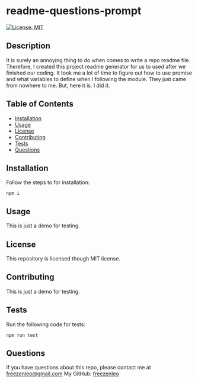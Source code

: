 # readme-questions-prompt
  [![License: MIT](https://img.shields.io/badge/License-MIT-yellow.svg)](https://opensource.org/licenses/MIT)
  
  ## Description
  It is surely an annoying thing to do when comes to write a repo readme file. Therefore, I created this project readme generator for us to used after we finished our coding. It took me a lot of time to figure out how to use promise and what variables to define when I following the module. They just came from nowhere to me. But, here it is. I did it.
  ## Table of Contents
  * [Installation](#installation)
  * [Usage](#usage)
  * [License](#license)
  * [Contributing](#contributing)
  * [Tests](#tests)
  * [Questions](#questions)
   
  ## Installation
  Follow the steps to for installation:

  `
  npm i
  `

  ## Usage
  This is just a demo for testing.

  ## License
  This repository is licensed though MIT license.

  ## Contributing
  This is just a demo for testing.

  ## Tests
  Run the following code for tests:

  `
  npm run test
  `

  ## Questions
  If you have questions about this repo, please contact me at freezenleo@gmail.com
  My GitHub: [freezenleo](https://github.com/freezenleo)
  